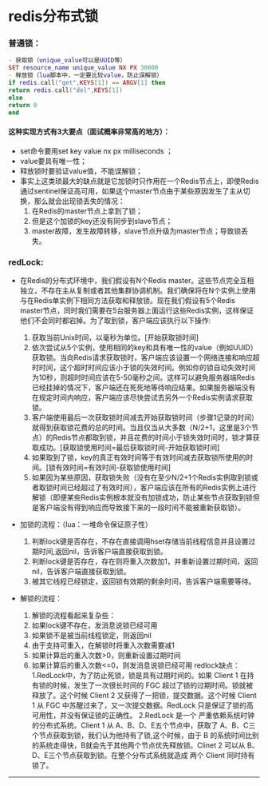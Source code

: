# redis分布式锁

### 普通锁：
```lua
- 获取锁（unique_value可以是UUID等）
SET resource_name unique_value NX PX 30000
- 释放锁（lua脚本中，一定要比较value，防止误解锁）
if redis.call("get",KEYS[1]) == ARGV[1] then
return redis.call("del",KEYS[1])
else
return 0
end
```
    
#### 这种实现方式有3大要点（面试概率非常高的地方）：
- set命令要用set key value nx px milliseconds ；
- value要具有唯一性；
- 释放锁时要验证value值，不能误解锁；
- 事实上这类琐最大的缺点就是它加锁时只作用在一个Redis节点上，即使Redis通过sentinel保证高可用，如果这个master节点由于某些原因发生了主从切换，那么就会出现锁丢失的情况：
    1. 在Redis的master节点上拿到了锁；
    2. 但是这个加锁的key还没有同步到slave节点；
    3. master故障，发生故障转移，slave节点升级为master节点；导致锁丢失。

### redLock:
   - 在Redis的分布式环境中，我们假设有N个Redis master。这些节点完全互相独立，不存在主从复制或者其他集群协调机制。我们确保将在N个实例上使用与在Redis单实例下相同方法获取和释放锁。现在我们假设有5个Redis master节点，同时我们需要在5台服务器上面运行这些Redis实例，这样保证他们不会同时都宕掉。为了取到锁，客户端应该执行以下操作:
      1. 获取当前Unix时间，以毫秒为单位。[开始获取锁时间]
      2. 依次尝试从5个实例，使用相同的key和具有唯一性的value（例如UUID）获取锁。当向Redis请求获取锁时，客户端应该设置一个网络连接和响应超时时间，这个超时时间应该小于锁的失效时间。例如你的锁自动失效时间为10秒，则超时时间应该在5-50毫秒之间。这样可以避免服务器端Redis已经挂掉的情况下，客户端还在死死地等待响应结果。如果服务器端没有在规定时间内响应，客户端应该尽快尝试去另外一个Redis实例请求获取锁。
      3. 客户端使用最后一次获取锁时间减去开始获取锁时间（步骤1记录的时间）就得到获取锁花费的总的时间。当且仅当从大多数（N/2+1，这里是3个节点）的Redis节点都取到锁，并且花费的时间小于锁失效时间时，锁才算获取成功。[获取锁使用时间=最后获取锁时间-开始获取锁时间]
      4. 如果取到了锁，key的真正有效时间等于有效时间减去获取锁所使用的时间。[锁有效时间=有效时间-获取锁使用时间]
      5. 如果因为某些原因，获取锁失败（没有在至少N/2+1个Redis实例取到锁或者取锁时间已经超过了有效时间），客户端应该在所有的Redis实例上进行解锁（即便某些Redis实例根本就没有加锁成功，防止某些节点获取到锁但是客户端没有得到响应而导致接下来的一段时间不能被重新获取锁）。

   - 加锁的流程：（lua：一堆命令保证原子性）
      1. 判断lock键是否存在，不存在直接调用hset存储当前线程信息并且设置过期时间,返回nil，告诉客户端直接获取到锁。
      2. 判断lock键是否存在，存在则将重入次数加1，并重新设置过期时间，返回nil，告诉客户端直接获取到锁。
      3. 被其它线程已经锁定，返回锁有效期的剩余时间，告诉客户端需要等待。
   - 解锁的流程：
      1. 解锁的流程看起来复杂些：
      2. 如果lock键不存在，发消息说锁已经可用
      3. 如果锁不是被当前线程锁定，则返回nil
      4. 由于支持可重入，在解锁时将重入次数需要减1
      5. 如果计算后的重入次数>0，则重新设置过期时间
      6. 如果计算后的重入次数<=0，则发消息说锁已经可用
   redlock缺点：
    1.RedLock中，为了防止死锁，锁是具有过期时间的。如果 Client 1 在持有锁的时候，发生了一次很长时间的 FGC 超过了锁的过期时间。锁就被释放了。这个时候 Client 2 又获得了一把锁，提交数据。这个时候 Client 1 从 FGC 中苏醒过来了，又一次提交数据。RedLock 只是保证了锁的高可用性，并没有保证锁的正确性。
    2.RedLock 是一个 严重依赖系统时钟 的分布式系统。Client 1 从 A、B、D、E五个节点中，获取了 A、B、C三个节点获取到锁，我们认为他持有了锁,这个时候，由于 B 的系统时间比别的系统走得快，B就会先于其他两个节点优先释放锁。Clinet 2 可以从 B、D、E三个节点获取到锁。在整个分布式系统就造成 两个 Client 同时持有锁了。

---